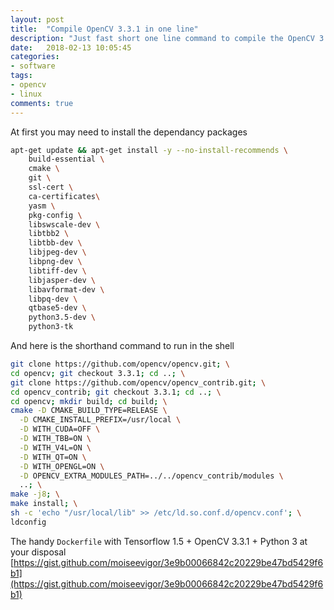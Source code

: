 ```yaml
---
layout: post
title:  "Compile OpenCV 3.3.1 in one line"
description: "Just fast short one line command to compile the OpenCV 3.3.1"
date:   2018-02-13 10:05:45
categories:
- software
tags:
- opencv
- linux
comments: true
---
```


At first you may need to install the dependancy packages

```bash
apt-get update && apt-get install -y --no-install-recommends \
    build-essential \
    cmake \
    git \
    ssl-cert \
    ca-certificates\
    yasm \
    pkg-config \
    libswscale-dev \
    libtbb2 \
    libtbb-dev \
    libjpeg-dev \
    libpng-dev \
    libtiff-dev \
    libjasper-dev \
    libavformat-dev \
    libpq-dev \
    qtbase5-dev \
    python3.5-dev \
    python3-tk
```

And here is the shorthand command to run in the shell

```bash
git clone https://github.com/opencv/opencv.git; \
cd opencv; git checkout 3.3.1; cd ..; \
git clone https://github.com/opencv/opencv_contrib.git; \
cd opencv_contrib; git checkout 3.3.1; cd ..; \
cd opencv; mkdir build; cd build; \
cmake -D CMAKE_BUILD_TYPE=RELEASE \
  -D CMAKE_INSTALL_PREFIX=/usr/local \
  -D WITH_CUDA=OFF \
  -D WITH_TBB=ON \
  -D WITH_V4L=ON \
  -D WITH_QT=ON \
  -D WITH_OPENGL=ON \
  -D OPENCV_EXTRA_MODULES_PATH=../../opencv_contrib/modules \
  ..; \
make -j8; \
make install; \
sh -c 'echo "/usr/local/lib" >> /etc/ld.so.conf.d/opencv.conf'; \
ldconfig
```

The handy `Dockerfile` with Tensorflow 1.5 + OpenCV 3.3.1 + Python 3 at your disposal [https://gist.github.com/moiseevigor/3e9b00066842c20229be47bd5429f6b1](https://gist.github.com/moiseevigor/3e9b00066842c20229be47bd5429f6b1)
